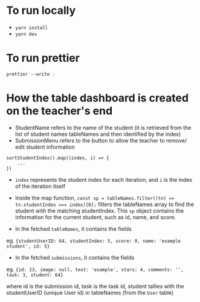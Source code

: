 # To run locally

- `yarn install`
- `yarn dev`

# To run prettier

`prettier --write .`

# How the table dashboard is created on the teacher's end

- StudentName refers to the name of the student (it is retrieved from the list of student names tableNames and then identified by the index)
- SubmissionMenu refers to the button to allow the teacher to remove/ edit student information

```
sortStudentIndex().map((index, i) => {
    ...
})
```

- `index` represents the student index for each iteration, and `i` is the index of the iteration itself

- Inside the map function, `const sp = tableNames.filter((tn) => tn.studentIndex === index)[0];` filters the tableNames array to find the student with the matching studentIndex. This `sp` object contains the information for the current student, such as id, name, and score.

- In the fetched `tableNames`, it contains the fields

eg. `{studentUserID: 64, studentIndex: 5, score: 0, name: 'example student', id: 5}`

- In the fetched `submissions`, it contains the fields

eg. `{id: 23, image: null, text: 'example', stars: 4, comments: '', task: 3, student: 64}`

where id is the submission id, task is the task id, student tallies with the studentUserID (unique User id) in tableNames (from the `User` table)
